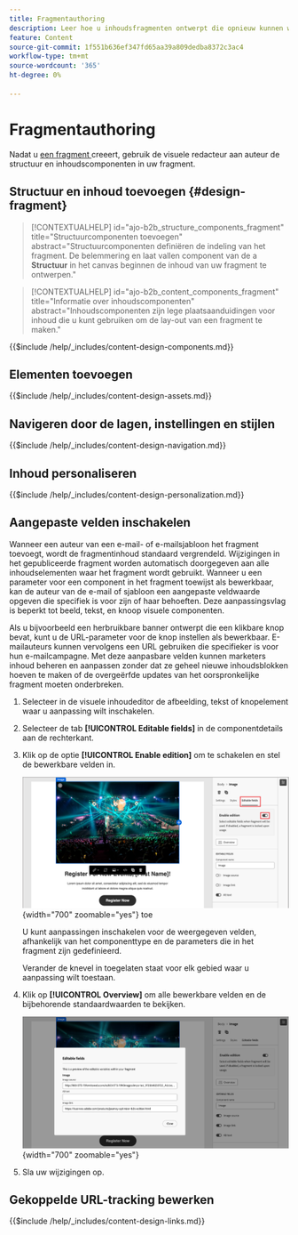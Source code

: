 ```yaml
---
title: Fragmentauthoring
description: Leer hoe u inhoudsfragmenten ontwerpt die opnieuw kunnen worden gebruikt voor uw e-mails en sjabloonontwerpen voor efficiëntie en om ontwerp- en branding-standaarden te behouden.
feature: Content
source-git-commit: 1f551b636ef347fd65aa39a809dedba8372c3ac4
workflow-type: tm+mt
source-wordcount: '365'
ht-degree: 0%

---
```


# Fragmentauthoring

Nadat u [ een fragment ](./fragments.md#create-fragments) creeert, gebruik de visuele redacteur aan auteur de structuur en inhoudscomponenten in uw fragment.

## Structuur en inhoud toevoegen {#design-fragment}

>[!CONTEXTUALHELP]
>id="ajo-b2b_structure_components_fragment"
>title="Structuurcomponenten toevoegen"
>abstract="Structuurcomponenten definiëren de indeling van het fragment. De belemmering en laat vallen component van de a **Structuur** in het canvas beginnen de inhoud van uw fragment te ontwerpen."

>[!CONTEXTUALHELP]
>id="ajo-b2b_content_components_fragment"
>title="Informatie over inhoudscomponenten"
>abstract="Inhoudscomponenten zijn lege plaatsaanduidingen voor inhoud die u kunt gebruiken om de lay-out van een fragment te maken."

{{$include /help/_includes/content-design-components.md}}

## Elementen toevoegen

{{$include /help/_includes/content-design-assets.md}}

## Navigeren door de lagen, instellingen en stijlen

{{$include /help/_includes/content-design-navigation.md}}

## Inhoud personaliseren

{{$include /help/_includes/content-design-personalization.md}}

## Aangepaste velden inschakelen

Wanneer een auteur van een e-mail- of e-mailsjabloon het fragment toevoegt, wordt de fragmentinhoud standaard vergrendeld. Wijzigingen in het gepubliceerde fragment worden automatisch doorgegeven aan alle inhoudselementen waar het fragment wordt gebruikt. Wanneer u een parameter voor een component in het fragment toewijst als bewerkbaar, kan de auteur van de e-mail of sjabloon een aangepaste veldwaarde opgeven die specifiek is voor zijn of haar behoeften. Deze aanpassingsvlag is beperkt tot beeld, tekst, en knoop visuele componenten.

Als u bijvoorbeeld een herbruikbare banner ontwerpt die een klikbare knop bevat, kunt u de URL-parameter voor de knop instellen als bewerkbaar. E-mailauteurs kunnen vervolgens een URL gebruiken die specifieker is voor hun e-mailcampagne. Met deze aanpasbare velden kunnen marketers inhoud beheren en aanpassen zonder dat ze geheel nieuwe inhoudsblokken hoeven te maken of de overgeërfde updates van het oorspronkelijke fragment moeten onderbreken.

1. Selecteer in de visuele inhoudeditor de afbeelding, tekst of knopelement waar u aanpassing wilt inschakelen.

1. Selecteer de tab **[!UICONTROL Editable fields]** in de componentdetails aan de rechterkant.

1. Klik op de optie **[!UICONTROL Enable edition]** om te schakelen en stel de bewerkbare velden in.

   ![ laat editable gebieden voor een component van het fragmentbeeld ](./assets/fragment-editable-fields-image.png){width="700" zoomable="yes"} toe

   U kunt aanpassingen inschakelen voor de weergegeven velden, afhankelijk van het componenttype en de parameters die in het fragment zijn gedefinieerd.

   Verander de knevel in toegelaten staat voor elk gebied waar u aanpassing wilt toestaan.

1. Klik op **[!UICONTROL Overview]** om alle bewerkbare velden en de bijbehorende standaardwaarden te bekijken.

   ![ herzie de editable gebieden en hun standaardwaarden ](./assets/fragment-editable-fields-image-overview.png){width="700" zoomable="yes"}

1. Sla uw wijzigingen op.

## Gekoppelde URL-tracking bewerken

{{$include /help/_includes/content-design-links.md}}
